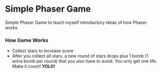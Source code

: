 # Simple Phaser Game

Simple Phaser Game to teach myself introductory ideas of how Phaser works.

### How Game Works
- Collect stars to increase score
- After you collect all stars, a new round of stars drops plus 1 bomb (1 extra bomb per round) that you also have to avoid.  You only get one life.  Make it count!  **YOLO!**
